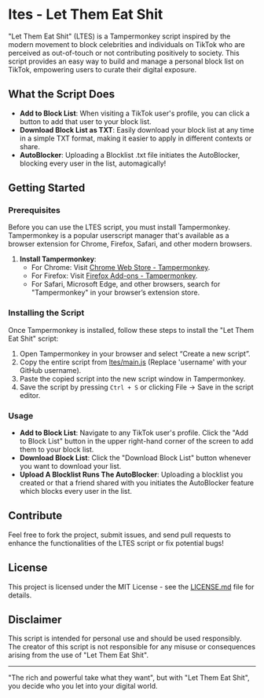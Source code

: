 # ltes - Let Them Eat Shit

"Let Them Eat Shit" (LTES) is a Tampermonkey script inspired by the modern movement to block celebrities and individuals on TikTok who are perceived as out-of-touch or not contributing positively to society. This script provides an easy way to build and manage a personal block list on TikTok, empowering users to curate their digital exposure.

## What the Script Does

- **Add to Block List**: When visiting a TikTok user's profile, you can click a button to add that user to your block list.
- **Download Block List as TXT**: Easily download your block list at any time in a simple TXT format, making it easier to apply in different contexts or share.
- **AutoBlocker**: Uploading a Blocklist .txt file initiates the AutoBlocker, blocking every user in the list, automagically!

## Getting Started

### Prerequisites

Before you can use the LTES script, you must install Tampermonkey. Tampermonkey is a popular userscript manager that's available as a browser extension for Chrome, Firefox, Safari, and other modern browsers.

1. **Install Tampermonkey**:
   - For Chrome: Visit [Chrome Web Store - Tampermonkey](https://chrome.google.com/webstore/detail/tampermonkey/dhdgffkkebhmkfjojejmpbldmpobfkfo).
   - For Firefox: Visit [Firefox Add-ons - Tampermonkey](https://addons.mozilla.org/en-US/firefox/addon/tampermonkey/).
   - For Safari, Microsoft Edge, and other browsers, search for "Tampermonkey" in your browser’s extension store.

### Installing the Script

Once Tampermonkey is installed, follow these steps to install the "Let Them Eat Shit" script:

1. Open Tampermonkey in your browser and select “Create a new script”.
2. Copy the entire script from [ltes/main.js](https://github.com/username/ltes/blob/main/script.js) (Replace 'username' with your GitHub username).
3. Paste the copied script into the new script window in Tampermonkey.
4. Save the script by pressing `Ctrl + S` or clicking File -> Save in the script editor.

### Usage

- **Add to Block List**: Navigate to any TikTok user's profile. Click the "Add to Block List" button in the upper right-hand corner of the screen to add them to your block list.
- **Download Block List**: Click the "Download Block List" button whenever you want to download your list.
- **Upload A Blocklist Runs The AutoBlocker**: Uploading a blocklist you created or that a friend shared with you initiates the AutoBlocker feature which blocks every user in the list.

## Contribute

Feel free to fork the project, submit issues, and send pull requests to enhance the functionalities of the LTES script or fix potential bugs!

## License

This project is licensed under the MIT License - see the [LICENSE.md](LICENSE) file for details.

## Disclaimer

This script is intended for personal use and should be used responsibly. The creator of this script is not responsible for any misuse or consequences arising from the use of "Let Them Eat Shit".

---

"The rich and powerful take what they want", but with "Let Them Eat Shit", you decide who you let into your digital world.

